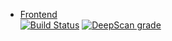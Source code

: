 * [Frontend](https://kos.flaflo.xyz/)  
[![Build Status](https://jenkins.flaflo.xyz/buildStatus/icon?job=SportsApp+Frontend)](https://jenkins.flaflo.xyz/job/SportsApp%20Frontend/)
[![DeepScan grade](https://deepscan.io/api/teams/5729/projects/7551/branches/78689/badge/grade.svg)](https://deepscan.io/dashboard#view=project&tid=5729&pid=7551&bid=78689)
